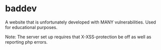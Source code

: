 # baddev
A website that is unfortunately developed with MANY vulnerabilities.  Used for educational purposes.

Note: The server set up requires that X-XSS-protection be off as well as reporting php errors.
